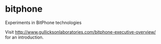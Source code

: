 bitphone
========

Experiments in BitPhone technologies

Visit http://www.gullicksonlaboratories.com/bitphone-executive-overview/ for an introduction.
